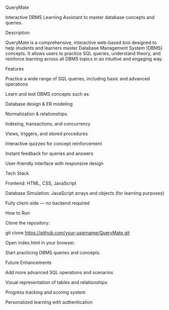 QueryMate

Interactive DBMS Learning Assistant to master database concepts and queries.

Description

QueryMate is a comprehensive, interactive web-based tool designed to help students and learners master Database Management System (DBMS) concepts. It allows users to practice SQL queries, understand theory, and reinforce learning across all DBMS topics in an intuitive and engaging way.

Features

Practice a wide range of SQL queries, including basic and advanced operations

Learn and test DBMS concepts such as:

Database design & ER modeling

Normalization & relationships

Indexing, transactions, and concurrency

Views, triggers, and stored procedures

Interactive quizzes for concept reinforcement

Instant feedback for queries and answers

User-friendly interface with responsive design

Tech Stack

Frontend: HTML, CSS, JavaScript

Database Simulation: JavaScript arrays and objects (for learning purposes)

Fully client-side — no backend required

How to Run

Clone the repository:

git clone https://github.com/your-username/QueryMate.git


Open index.html in your browser.

Start practicing DBMS queries and concepts.

Future Enhancements

Add more advanced SQL operations and scenarios

Visual representation of tables and relationships

Progress tracking and scoring system

Personalized learning with authentication
